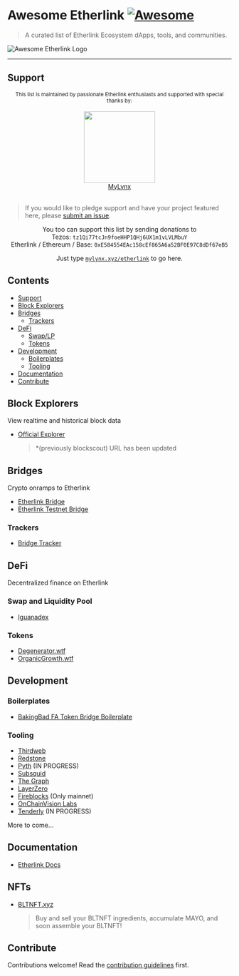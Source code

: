 # Awesome Etherlink [![Awesome](https://awesome.re/badge.svg)](https://awesome.re)

> A curated list of Etherlink Ecosystem dApps, tools, and communities.

![Awesome Etherlink Logo](./media/awesome-etherlink-logo.webp)

---

## Support

<div align="center">
<p>
<sup>This list is maintained by passionate Etherlink enthusiasts and supported with special thanks by:</sup>
		<br>
		<br>
		<a href="https://mylynx.xyz">
			<img src="./media/mylynx.png" width="160"/>
            <br>
            MyLynx
		</a>
		<br>
		<br>
</p>
</div>

> If you would like to pledge support and have your project featured here, please [submit an issue](https://github.com/skullzarmy/awesome-etherlink/issues/new/choose).

<p align="center">
You too can support this list by sending donations to
<br/>
Tezos: <code>tz1Qi77tcJn9foeHHP1QHj6UX1m1vLVLMbuY</code>
<br/>
Etherlink / Ethereum / Base: <code>0xE584554EAc158cEf865A6a52BF0E97C8dDf67eB5</code>
</p>
<p align="center">
	Just type <a href="https://mylynx.xyz/etherlink"><code>mylynx.xyz/etherlink</code></a> to go here.
</p>

## Contents

-   [Support](#support)
-   [Block Explorers](#block-explorers)
-   [Bridges](#bridges)
    -   [Trackers](#trackers)
-   [DeFi](#defi)
    -   [Swap/LP](#swap-and-liquidity-pool)
    -   [Tokens](#tokens)
-   [Development](#development)
    -   [Boilerplates](#boilerplates)
    -   [Tooling](#tooling)
-   [Documentation](#documentation)
-   [Contribute](#contribute)

## Block Explorers

View realtime and historical block data

-   [Official Explorer](https://explorer.etherlink.com/)
    > \*(previously blockscout) URL has been updated

## Bridges

Crypto onramps to Etherlink

-   [Etherlink Bridge](https://bridge.etherlink.com/)
-   [Etherlink Testnet Bridge](https://bridge-xi.vercel.app/)

### Trackers

-   [Bridge Tracker](https://github.com/skenaja/etherlink-bridge-tracker)

## DeFi

Decentralized finance on Etherlink

### Swap and Liquidity Pool

-   [Iguanadex](https://www.iguanadex.com/)

### Tokens

-   [Degenerator.wtf](https://www.degenerator.wtf/)
-   [OrganicGrowth.wtf](https://www.organicgrowth.wtf/)

## Development

### Boilerplates

-   [BakingBad FA Token Bridge Boilerplate](https://github.com/baking-bad/etherlink-bridge)

### Tooling

-   [Thirdweb](https://thirdweb.com/)
-   [Redstone](https://redstone.finance/)
-   [Pyth](https://pyth.network/) (IN PROGRESS)
-   [Subsquid](https://subsquid.io/)
-   [The Graph](https://thegraph.com/)
-   [LayerZero](https://layerzero.network/)
-   [Fireblocks](https://www.fireblocks.com/) (Only mainnet)
-   [OnChainVision Labs](https://www.ocvlabs.com/)
-   [Tenderly](https://tenderly.co/) (IN PROGRESS)

More to come...

## Documentation

-   [Etherlink Docs](https://docs.etherlink.com/)

## NFTs

-   [BLTNFT.xyz](https://bltnft.xyz/)
    > Buy and sell your BLTNFT ingredients, accumulate MAYO, and soon assemble your BLTNFT!

## Contribute

Contributions welcome! Read the [contribution guidelines](contributing.md) first.
